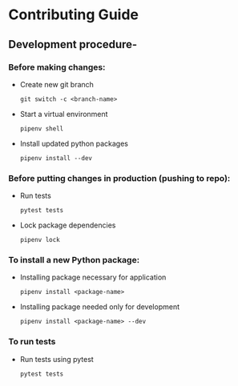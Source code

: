 # Contributing Guide

## Development procedure-

### Before making changes:

- Create new git branch

  `git switch -c <branch-name>`

- Start a virtual environment

  `pipenv shell`

- Install updated python packages

  `pipenv install --dev`

### Before putting changes in production (pushing to repo):

- Run tests

  `pytest tests`

- Lock package dependencies

  `pipenv lock`

### To install a new Python package:

- Installing package necessary for application

  `pipenv install <package-name>`

- Installing package needed only for development

  `pipenv install <package-name> --dev`

### To run tests

- Run tests using pytest

  `pytest tests`
